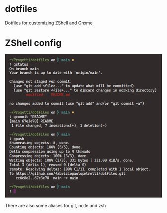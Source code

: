 # dotfiles

Dotfiles for customizing ZShell and Gnome

# ZShell config

<p>
<img src='ZShell.png' >
</p>
<div>There are also some aliases for git, node and zsh</div>
